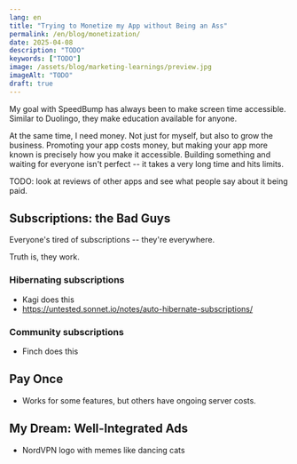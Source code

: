 ```yaml
---
lang: en
title: "Trying to Monetize my App without Being an Ass"
permalink: /en/blog/monetization/
date: 2025-04-08
description: "TODO"
keywords: ["TODO"]
image: /assets/blog/marketing-learnings/preview.jpg
imageAlt: "TODO"
draft: true
---
```


My goal with SpeedBump has always been to make screen time accessible. Similar to Duolingo, they make education available for anyone.

At the same time, I need money. Not just for myself, but also to grow the business. Promoting your app costs money, but making your app more known is precisely how you make it accessible. Building something and waiting for everyone isn't perfect -- it takes a very long time and hits limits.

TODO: look at reviews of other apps and see what people say about it being paid.

## Subscriptions: the Bad Guys

Everyone's tired of subscriptions -- they're everywhere.

Truth is, they work.

### Hibernating subscriptions

- Kagi does this
- https://untested.sonnet.io/notes/auto-hibernate-subscriptions/

### Community subscriptions

- Finch does this

## Pay Once

- Works for some features, but others have ongoing server costs.

## My Dream: Well-Integrated Ads

- NordVPN logo with memes like dancing cats
